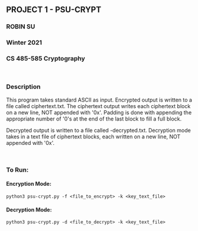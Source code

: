 ## PROJECT 1 - PSU-CRYPT

### ROBIN SU
### Winter 2021
### CS 485-585 Cryptography  
  
<br/>

### Description
This program takes standard ASCII as input. 
Encrypted output is written to a file called ciphertext.txt. The ciphertext output writes each ciphertext block
on a new line, NOT appended with '0x'. Padding is done with appending the appropriate number of '0's at the end of the last block to fill a full block.  

Decrypted output is written to a file called <ciphertext-filname>-decrypted.txt. Decryption mode takes in a text file
of ciphertext blocks, each written on a new line, NOT appended with '0x'.

<br/>

### To Run:

#### Encryption Mode:
```
python3 psu-crypt.py -f <file_to_encrypt> -k <key_text_file>
```

#### Decryption Mode:
```
python3 psu-crypt.py -d <file_to_decrypt> -k <key_text_file>
```